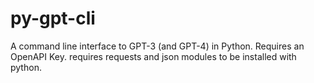 # py-gpt-cli
A command line interface to GPT-3 (and GPT-4) in Python. Requires an OpenAPI Key.
requires requests and json modules to be installed with python.
